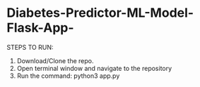 # Diabetes-Predictor-ML-Model-Flask-App-

STEPS TO RUN:

1. Download/Clone the repo.
2. Open terminal window and navigate to the repository
3. Run the command: python3 app.py
